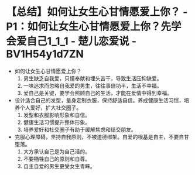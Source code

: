 # 【总结】如何让女生心甘情愿爱上你？ - P1：如何让女生心甘情愿爱上你？先学会爱自己1_1_1 - 楚儿恋爱说 - BV1H54y1d7ZN

-   如何让女生心甘情愿爱上你？
    1.  男生缺乏自我爱，只懂奉献和埋头苦干，导致生活压抑缺爱。
    2.  一味追求而忽略自我爱的男生，往往事倍功半，生活不幸福。
    3.  爱自己是关键，要学会照顾自己的生活，才能在爱情中得到幸福。
-   设计适合自己的发型，量身定制衣服，保持舒适自信。养成健康生活习惯，培养个人爱好，扩大社交圈子。
    1.  发型和衣服影响形象和自信。
    2.  健康生活习惯提升整体形象。
    3.  培养爱好和社交圈子有助于缓解焦虑和结交朋友。
-   克服心理障碍，坚持自我原则，不被道德绑架。自爱的根基是自主，不要自甘堕落。
    1.  大方承认自己是为自己活的。
    2.  不要牺牲自己的原则和自尊。
    3.  自主自爱的男生更受女生青睐。